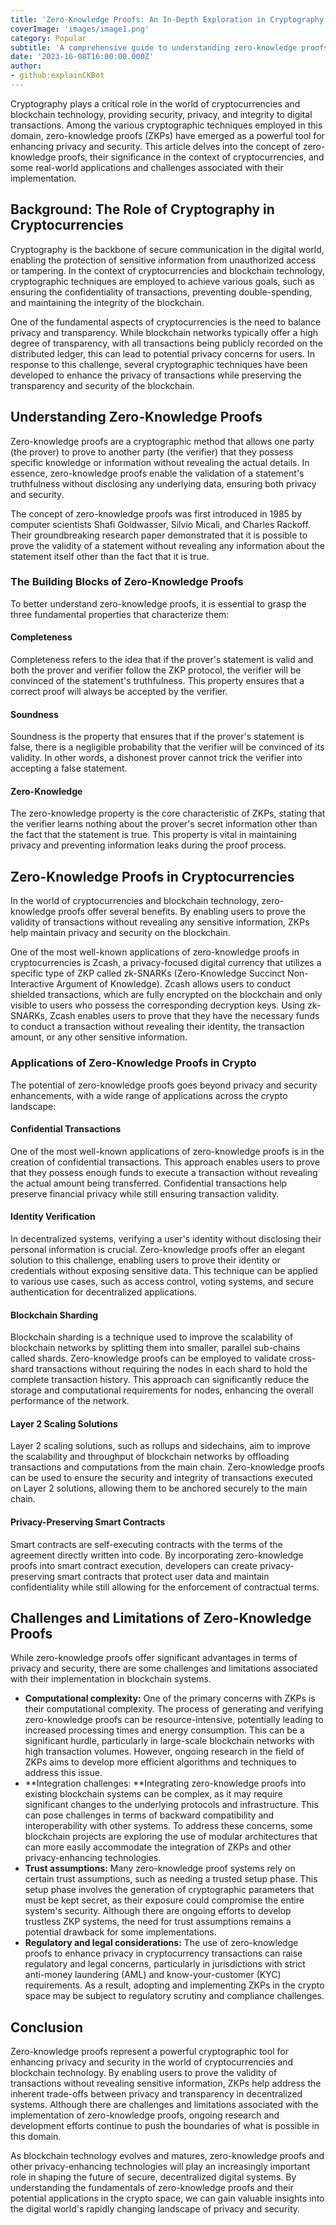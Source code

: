 ```yaml
---
title: 'Zero-Knowledge Proofs: An In-Depth Exploration in Cryptography'
coverImage: 'images/image1.png'
category: Popular
subtitle: 'A comprehensive guide to understanding zero-knowledge proofs, their significance in enhancing privacy and security in the crypto landscape, and their diverse applications.'
date: '2023-16-08T16:00:00.000Z'
author: 
- github:explainCKBot
---
```



Cryptography plays a critical role in the world of cryptocurrencies and blockchain technology, providing security, privacy, and integrity to digital transactions. Among the various cryptographic techniques employed in this domain, zero-knowledge proofs (ZKPs) have emerged as a powerful tool for enhancing privacy and security. This article delves into the concept of zero-knowledge proofs, their significance in the context of cryptocurrencies, and some real-world applications and challenges associated with their implementation.


## Background: The Role of Cryptography in Cryptocurrencies

Cryptography is the backbone of secure communication in the digital world, enabling the protection of sensitive information from unauthorized access or tampering. In the context of cryptocurrencies and blockchain technology, cryptographic techniques are employed to achieve various goals, such as ensuring the confidentiality of transactions, preventing double-spending, and maintaining the integrity of the blockchain.

One of the fundamental aspects of cryptocurrencies is the need to balance privacy and transparency. While blockchain networks typically offer a high degree of transparency, with all transactions being publicly recorded on the distributed ledger, this can lead to potential privacy concerns for users. In response to this challenge, several cryptographic techniques have been developed to enhance the privacy of transactions while preserving the transparency and security of the blockchain.


## Understanding Zero-Knowledge Proofs

Zero-knowledge proofs are a cryptographic method that allows one party (the prover) to prove to another party (the verifier) that they possess specific knowledge or information without revealing the actual details. In essence, zero-knowledge proofs enable the validation of a statement's truthfulness without disclosing any underlying data, ensuring both privacy and security.

The concept of zero-knowledge proofs was first introduced in 1985 by computer scientists Shafi Goldwasser, Silvio Micali, and Charles Rackoff. Their groundbreaking research paper demonstrated that it is possible to prove the validity of a statement without revealing any information about the statement itself other than the fact that it is true.


### The Building Blocks of Zero-Knowledge Proofs

To better understand zero-knowledge proofs, it is essential to grasp the three fundamental properties that characterize them:


#### Completeness

Completeness refers to the idea that if the prover's statement is valid and both the prover and verifier follow the ZKP protocol, the verifier will be convinced of the statement's truthfulness. This property ensures that a correct proof will always be accepted by the verifier.


#### Soundness

Soundness is the property that ensures that if the prover's statement is false, there is a negligible probability that the verifier will be convinced of its validity. In other words, a dishonest prover cannot trick the verifier into accepting a false statement.


#### Zero-Knowledge

The zero-knowledge property is the core characteristic of ZKPs, stating that the verifier learns nothing about the prover's secret information other than the fact that the statement is true. This property is vital in maintaining privacy and preventing information leaks during the proof process.


## Zero-Knowledge Proofs in Cryptocurrencies

In the world of cryptocurrencies and blockchain technology, zero-knowledge proofs offer several benefits. By enabling users to prove the validity of transactions without revealing any sensitive information, ZKPs help maintain privacy and security on the blockchain.

One of the most well-known applications of zero-knowledge proofs in cryptocurrencies is Zcash, a privacy-focused digital currency that utilizes a specific type of ZKP called zk-SNARKs (Zero-Knowledge Succinct Non-Interactive Argument of Knowledge). Zcash allows users to conduct shielded transactions, which are fully encrypted on the blockchain and only visible to users who possess the corresponding decryption keys. Using zk-SNARKs, Zcash enables users to prove that they have the necessary funds to conduct a transaction without revealing their identity, the transaction amount, or any other sensitive information.


### Applications of Zero-Knowledge Proofs in Crypto

The potential of zero-knowledge proofs goes beyond privacy and security enhancements, with a wide range of applications across the crypto landscape:


#### Confidential Transactions

One of the most well-known applications of zero-knowledge proofs is in the creation of confidential transactions. This approach enables users to prove that they possess enough funds to execute a transaction without revealing the actual amount being transferred. Confidential transactions help preserve financial privacy while still ensuring transaction validity.


#### Identity Verification

In decentralized systems, verifying a user's identity without disclosing their personal information is crucial. Zero-knowledge proofs offer an elegant solution to this challenge, enabling users to prove their identity or credentials without exposing sensitive data. This technique can be applied to various use cases, such as access control, voting systems, and secure authentication for decentralized applications.


#### Blockchain Sharding

Blockchain sharding is a technique used to improve the scalability of blockchain networks by splitting them into smaller, parallel sub-chains called shards. Zero-knowledge proofs can be employed to validate cross-shard transactions without requiring the nodes in each shard to hold the complete transaction history. This approach can significantly reduce the storage and computational requirements for nodes, enhancing the overall performance of the network.


#### Layer 2 Scaling Solutions

Layer 2 scaling solutions, such as rollups and sidechains, aim to improve the scalability and throughput of blockchain networks by offloading transactions and computations from the main chain. Zero-knowledge proofs can be used to ensure the security and integrity of transactions executed on Layer 2 solutions, allowing them to be anchored securely to the main chain.


#### Privacy-Preserving Smart Contracts

Smart contracts are self-executing contracts with the terms of the agreement directly written into code. By incorporating zero-knowledge proofs into smart contract execution, developers can create privacy-preserving smart contracts that protect user data and maintain confidentiality while still allowing for the enforcement of contractual terms.


## Challenges and Limitations of Zero-Knowledge Proofs

While zero-knowledge proofs offer significant advantages in terms of privacy and security, there are some challenges and limitations associated with their implementation in blockchain systems.



* **Computational complexity:** One of the primary concerns with ZKPs is their computational complexity. The process of generating and verifying zero-knowledge proofs can be resource-intensive, potentially leading to increased processing times and energy consumption. This can be a significant hurdle, particularly in large-scale blockchain networks with high transaction volumes. However, ongoing research in the field of ZKPs aims to develop more efficient algorithms and techniques to address this issue.
* **Integration challenges: **Integrating zero-knowledge proofs into existing blockchain systems can be complex, as it may require significant changes to the underlying protocols and infrastructure. This can pose challenges in terms of backward compatibility and interoperability with other systems. To address these concerns, some blockchain projects are exploring the use of modular architectures that can more easily accommodate the integration of ZKPs and other privacy-enhancing technologies.
* **Trust assumptions:** Many zero-knowledge proof systems rely on certain trust assumptions, such as needing a trusted setup phase. This setup phase involves the generation of cryptographic parameters that must be kept secret, as their exposure could compromise the entire system's security. Although there are ongoing efforts to develop trustless ZKP systems, the need for trust assumptions remains a potential drawback for some implementations.
* **Regulatory and legal considerations:** The use of zero-knowledge proofs to enhance privacy in cryptocurrency transactions can raise regulatory and legal concerns, particularly in jurisdictions with strict anti-money laundering (AML) and know-your-customer (KYC) requirements. As a result, adopting and implementing ZKPs in the crypto space may be subject to regulatory scrutiny and compliance challenges.


## Conclusion

Zero-knowledge proofs represent a powerful cryptographic tool for enhancing privacy and security in the world of cryptocurrencies and blockchain technology. By enabling users to prove the validity of transactions without revealing sensitive information, ZKPs help address the inherent trade-offs between privacy and transparency in decentralized systems. Although there are challenges and limitations associated with the implementation of zero-knowledge proofs, ongoing research and development efforts continue to push the boundaries of what is possible in this domain.

As blockchain technology evolves and matures, zero-knowledge proofs and other privacy-enhancing technologies will play an increasingly important role in shaping the future of secure, decentralized digital systems. By understanding the fundamentals of zero-knowledge proofs and their potential applications in the crypto space, we can gain valuable insights into the digital world's rapidly changing landscape of privacy and security.